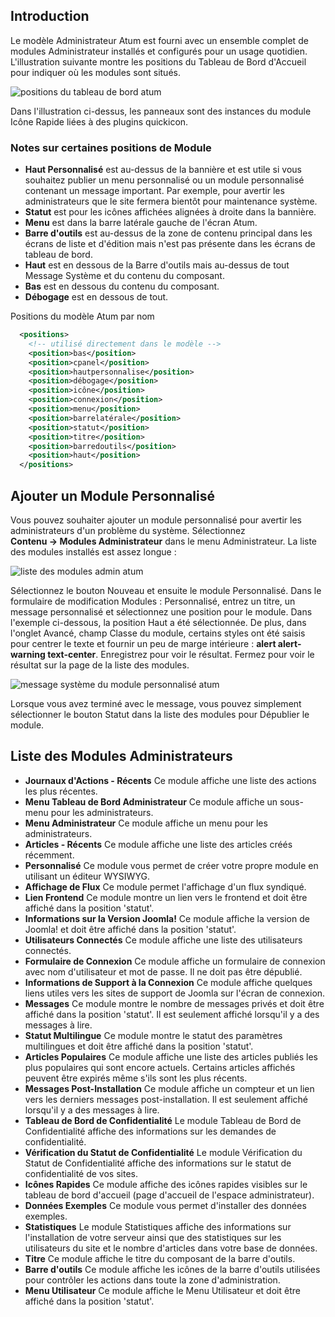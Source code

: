 <!-- Filename: J4.x:Administrator_Modules / Display title: Modules administrateur -->

## Introduction

Le modèle Administrateur Atum est fourni avec un ensemble complet de modules Administrateur installés et configurés pour un usage quotidien. L'illustration suivante montre les positions du Tableau de Bord d'Accueil pour indiquer où les modules sont situés.

![positions du tableau de bord atum](../../../en/images/modules/atum-template-positions.png)

Dans l'illustration ci-dessus, les panneaux sont des instances du module Icône Rapide liées à des plugins quickicon.

### Notes sur certaines positions de Module

- **Haut Personnalisé** est au-dessus de la bannière et est utile si vous souhaitez publier un menu personnalisé ou un module personnalisé contenant un message important. Par exemple, pour avertir les administrateurs que le site fermera bientôt pour maintenance système.
- **Statut** est pour les icônes affichées alignées à droite dans la bannière.
- **Menu** est dans la barre latérale gauche de l'écran Atum.
- **Barre d'outils** est au-dessus de la zone de contenu principal dans les écrans de liste et d'édition mais n'est pas présente dans les écrans de tableau de bord.
- **Haut** est en dessous de la Barre d'outils mais au-dessus de tout Message Système et du contenu du composant.
- **Bas** est en dessous du contenu du composant.
- **Débogage** est en dessous de tout.

Positions du modèle Atum par nom

```xml
  <positions>
    <!-- utilisé directement dans le modèle -->
    <position>bas</position>
    <position>cpanel</position>
    <position>hautpersonnalise</position>
    <position>débogage</position>
    <position>icône</position>
    <position>connexion</position>
    <position>menu</position>
    <position>barrelatérale</position>
    <position>statut</position>
    <position>titre</position>
    <position>barredoutils</position>
    <position>haut</position>
  </positions>
```

## Ajouter un Module Personnalisé

Vous pouvez souhaiter ajouter un module personnalisé pour avertir les administrateurs d'un problème du système. Sélectionnez **Contenu → Modules Administrateur** dans le menu Administrateur. La liste des modules installés est assez longue :

![liste des modules admin atum](../../../en/images/modules/atum-admin-modules-list.png)

Sélectionnez le bouton Nouveau et ensuite le module Personnalisé. Dans le formulaire de modification Modules : Personnalisé, entrez un titre, un message personnalisé et sélectionnez une position pour le module. Dans l'exemple ci-dessous, la position Haut a été sélectionnée. De plus, dans l'onglet Avancé, champ Classe du module, certains styles ont été saisis pour centrer le texte et fournir un peu de marge intérieure : **alert alert-warning text-center**. Enregistrez pour voir le résultat. Fermez pour voir le résultat sur la page de la liste des modules.

![message système du module personnalisé atum](../../../en/images/modules/atum-admin-module-system-message.png)

Lorsque vous avez terminé avec le message, vous pouvez simplement sélectionner le bouton Statut dans la liste des modules pour Dépublier le module.

## Liste des Modules Administrateurs

- **Journaux d'Actions - Récents** Ce module affiche une liste des actions les plus récentes.
- **Menu Tableau de Bord Administrateur** Ce module affiche un sous-menu pour les administrateurs.
- **Menu Administrateur** Ce module affiche un menu pour les administrateurs.
- **Articles - Récents** Ce module affiche une liste des articles créés récemment.
- **Personnalisé** Ce module vous permet de créer votre propre module en utilisant un éditeur WYSIWYG.
- **Affichage de Flux** Ce module permet l'affichage d'un flux syndiqué.
- **Lien Frontend** Ce module montre un lien vers le frontend et doit être affiché dans la position 'statut'.
- **Informations sur la Version Joomla!** Ce module affiche la version de Joomla! et doit être affiché dans la position 'statut'.
- **Utilisateurs Connectés** Ce module affiche une liste des utilisateurs connectés.
- **Formulaire de Connexion** Ce module affiche un formulaire de connexion avec nom d'utilisateur et mot de passe. Il ne doit pas être dépublié.
- **Informations de Support à la Connexion** Ce module affiche quelques liens utiles vers les sites de support de Joomla sur l'écran de connexion.
- **Messages** Ce module montre le nombre de messages privés et doit être affiché dans la position 'statut'. Il est seulement affiché lorsqu'il y a des messages à lire.
- **Statut Multilingue** Ce module montre le statut des paramètres multilingues et doit être affiché dans la position 'statut'.
- **Articles Populaires** Ce module affiche une liste des articles publiés les plus populaires qui sont encore actuels. Certains articles affichés peuvent être expirés même s'ils sont les plus récents.
- **Messages Post-Installation** Ce module affiche un compteur et un lien vers les derniers messages post-installation. Il est seulement affiché lorsqu'il y a des messages à lire.
- **Tableau de Bord de Confidentialité** Le module Tableau de Bord de Confidentialité affiche des informations sur les demandes de confidentialité.
- **Vérification du Statut de Confidentialité** Le module Vérification du Statut de Confidentialité affiche des informations sur le statut de confidentialité de vos sites.
- **Icônes Rapides** Ce module affiche des icônes rapides visibles sur le tableau de bord d'accueil (page d'accueil de l'espace administrateur).
- **Données Exemples** Ce module vous permet d'installer des données exemples.
- **Statistiques** Le module Statistiques affiche des informations sur l'installation de votre serveur ainsi que des statistiques sur les utilisateurs du site et le nombre d'articles dans votre base de données.
- **Titre** Ce module affiche le titre du composant de la barre d'outils.
- **Barre d'outils** Ce module affiche les icônes de la barre d'outils utilisées pour contrôler les actions dans toute la zone d'administration.
- **Menu Utilisateur** Ce module affiche le Menu Utilisateur et doit être affiché dans la position 'statut'.

